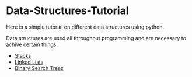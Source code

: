 # Data-Structures-Tutorial
Here is a simple tutorial on different data structures using python.

Data structures are used all throughout programming and are necessary to achive certain things.

* [Stacks](1-Stacks.md)
* [Linked Lists](2-LinkedLists.md)
* [Binary Search Trees](3-BinarySearchTrees.md)
